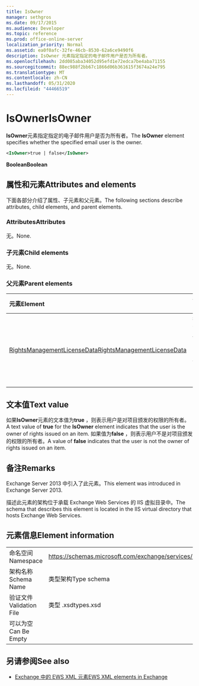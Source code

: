 ```yaml
---
title: IsOwner
manager: sethgros
ms.date: 09/17/2015
ms.audience: Developer
ms.topic: reference
ms.prod: office-online-server
localization_priority: Normal
ms.assetid: ea0f0afc-32fe-46cb-8530-62a6ce9490f6
description: IsOwner 元素指定指定的电子邮件用户是否为所有者。
ms.openlocfilehash: 2dd085aba34052d95efd1e72edca7be4aba71155
ms.sourcegitcommit: 88ec988f2bb67c1866d06b361615f3674a24e795
ms.translationtype: MT
ms.contentlocale: zh-CN
ms.lasthandoff: 05/31/2020
ms.locfileid: "44466519"
---
```

# <a name="isowner"></a><span data-ttu-id="6c42d-103">IsOwner</span><span class="sxs-lookup"><span data-stu-id="6c42d-103">IsOwner</span></span>

<span data-ttu-id="6c42d-104">**IsOwner**元素指定指定的电子邮件用户是否为所有者。</span><span class="sxs-lookup"><span data-stu-id="6c42d-104">The **IsOwner** element specifies whether the specified email user is the owner.</span></span> 
  
```XML
<IsOwner>true | false</IsOwner>
```

 <span data-ttu-id="6c42d-105">**Boolean**</span><span class="sxs-lookup"><span data-stu-id="6c42d-105">**Boolean**</span></span>
## <a name="attributes-and-elements"></a><span data-ttu-id="6c42d-106">属性和元素</span><span class="sxs-lookup"><span data-stu-id="6c42d-106">Attributes and elements</span></span>

<span data-ttu-id="6c42d-107">下面各部分介绍了属性、子元素和父元素。</span><span class="sxs-lookup"><span data-stu-id="6c42d-107">The following sections describe attributes, child elements, and parent elements.</span></span>
  
### <a name="attributes"></a><span data-ttu-id="6c42d-108">Attributes</span><span class="sxs-lookup"><span data-stu-id="6c42d-108">Attributes</span></span>

<span data-ttu-id="6c42d-109">无。</span><span class="sxs-lookup"><span data-stu-id="6c42d-109">None.</span></span>
  
### <a name="child-elements"></a><span data-ttu-id="6c42d-110">子元素</span><span class="sxs-lookup"><span data-stu-id="6c42d-110">Child elements</span></span>

<span data-ttu-id="6c42d-111">无。</span><span class="sxs-lookup"><span data-stu-id="6c42d-111">None.</span></span>
  
### <a name="parent-elements"></a><span data-ttu-id="6c42d-112">父元素</span><span class="sxs-lookup"><span data-stu-id="6c42d-112">Parent elements</span></span>

|<span data-ttu-id="6c42d-113">**元素**</span><span class="sxs-lookup"><span data-stu-id="6c42d-113">**Element**</span></span>|<span data-ttu-id="6c42d-114">**说明**</span><span class="sxs-lookup"><span data-stu-id="6c42d-114">**Description**</span></span>|
|:-----|:-----|
|[<span data-ttu-id="6c42d-115">RightsManagementLicenseData</span><span class="sxs-lookup"><span data-stu-id="6c42d-115">RightsManagementLicenseData</span></span>](rightsmanagementlicensedata.md) <br/> |<span data-ttu-id="6c42d-116">指定有关权限管理许可证的信息。</span><span class="sxs-lookup"><span data-stu-id="6c42d-116">Specifies information about the rights management license.</span></span>  <br/> |
   
## <a name="text-value"></a><span data-ttu-id="6c42d-117">文本值</span><span class="sxs-lookup"><span data-stu-id="6c42d-117">Text value</span></span>

<span data-ttu-id="6c42d-118">如果**IsOwner**元素的文本值为**true** ，则表示用户是对项目颁发的权限的所有者。</span><span class="sxs-lookup"><span data-stu-id="6c42d-118">A text value of **true** for the **IsOwner** element indicates that the user is the owner of rights issued on an item.</span></span> <span data-ttu-id="6c42d-119">如果值为**false** ，则表示用户不是对项目颁发的权限的所有者。</span><span class="sxs-lookup"><span data-stu-id="6c42d-119">A value of **false** indicates that the user is not the owner of rights issued on an item.</span></span> 
  
## <a name="remarks"></a><span data-ttu-id="6c42d-120">备注</span><span class="sxs-lookup"><span data-stu-id="6c42d-120">Remarks</span></span>

<span data-ttu-id="6c42d-121">Exchange Server 2013 中引入了此元素。</span><span class="sxs-lookup"><span data-stu-id="6c42d-121">This element was introduced in Exchange Server 2013.</span></span>
  
<span data-ttu-id="6c42d-122">描述此元素的架构位于承载 Exchange Web Services 的 IIS 虚拟目录中。</span><span class="sxs-lookup"><span data-stu-id="6c42d-122">The schema that describes this element is located in the IIS virtual directory that hosts Exchange Web Services.</span></span>
  
## <a name="element-information"></a><span data-ttu-id="6c42d-123">元素信息</span><span class="sxs-lookup"><span data-stu-id="6c42d-123">Element information</span></span>

|||
|:-----|:-----|
|<span data-ttu-id="6c42d-124">命名空间</span><span class="sxs-lookup"><span data-stu-id="6c42d-124">Namespace</span></span>  <br/> |https://schemas.microsoft.com/exchange/services/2006/types  <br/> |
|<span data-ttu-id="6c42d-125">架构名称</span><span class="sxs-lookup"><span data-stu-id="6c42d-125">Schema Name</span></span>  <br/> |<span data-ttu-id="6c42d-126">类型架构</span><span class="sxs-lookup"><span data-stu-id="6c42d-126">Type schema</span></span>  <br/> |
|<span data-ttu-id="6c42d-127">验证文件</span><span class="sxs-lookup"><span data-stu-id="6c42d-127">Validation File</span></span>  <br/> |<span data-ttu-id="6c42d-128">类型 .xsd</span><span class="sxs-lookup"><span data-stu-id="6c42d-128">types.xsd</span></span>  <br/> |
|<span data-ttu-id="6c42d-129">可以为空</span><span class="sxs-lookup"><span data-stu-id="6c42d-129">Can Be Empty</span></span>  <br/> ||
   
## <a name="see-also"></a><span data-ttu-id="6c42d-130">另请参阅</span><span class="sxs-lookup"><span data-stu-id="6c42d-130">See also</span></span>



- [<span data-ttu-id="6c42d-131">Exchange 中的 EWS XML 元素</span><span class="sxs-lookup"><span data-stu-id="6c42d-131">EWS XML elements in Exchange</span></span>](ews-xml-elements-in-exchange.md)

